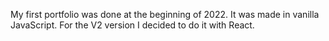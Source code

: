 My first portfolio was done at the beginning of 2022. It was made in vanilla JavaScript.
For the V2 version I decided to do it with React.
